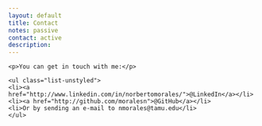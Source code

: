 ```yaml
---
layout: default
title: Contact
notes: passive
contact: active
description: 
---
```

<div class="contact">

	<p>You can get in touch with me:</p>
	
	<ul class="list-unstyled">
	<li><a href="http://www.linkedin.com/in/norbertomorales/">@LinkedIn</a></li> 
	<li><a href="http://github.com/moralesn">@GitHub</a></li>
	<li>Or by sending an e-mail to nmorales@tamu.edu</li>
	</ul>

</div>


